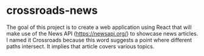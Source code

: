 # crossroads-news
The goal of this project is to create a web application using  React that will make use of the News API (https://newsapi.org/) to showcase news articles. I named it Crossroads because this word suggests a point where different paths intersect. It implies that article covers various topics.
